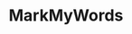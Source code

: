 ---
title: MarkMyWords
crosslinks:
- calledit
- youtubefactsbot
- MassdropBot
- The_Donald
- youtubot
- Futurology
- announcements
- pics
- science
- gifs
- KotakuInAction
- Incels
- cyberanakinvader
- JustUnsubbed
- AskHistorians
- EnoughTrumpSpam
- xkcd
- CringeAnarchy
- politics
- space
---